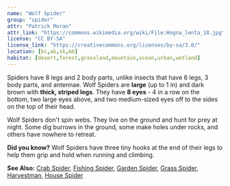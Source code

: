 ```yaml
---
name: "Wolf Spider"
group: "spider"
attr: "Patrick Moran"
attr_link: "https://commons.wikimedia.org/wiki/File:Hogna_lenta_18.jpg"
license: "CC BY-SA"
license_link: "https://creativecommons.org/licenses/by-sa/3.0/"
location: [bc,ab,sk,mb]
habitat: [desert,forest,grassland,mountain,ocean,urban,wetland]
---
```

Spiders have 8 legs and 2 body parts, unlike insects that have 6 legs, 3 body parts, and antennae. Wolf Spiders are **large** (up to 1 in) and dark brown with **thick, striped legs**. They have **8 eyes** - 4 in a row on the bottom, two large eyes above, and two medium-sized eyes off to the sides on the top of their head.

Wolf Spiders don't spin webs. They live on the ground and hunt for prey at night. Some dig burrows in the ground, some make holes under rocks, and others have nowhere to retreat.

**Did you know?** Wolf Spiders have three tiny hooks at the end of their legs to help them grip and hold when running and climbing.

<!-- generated, do not edit -->
**See Also:**
[Crab Spider](/insects/crabspid/),
[Fishing Spider](/insects/fishspid/),
[Garden Spider](/insects/gardspid/),
[Grass Spider](/insects/gras_spid/),
[Harvestman](/insects/harvest/),
[House Spider](/insects/houspid/)
